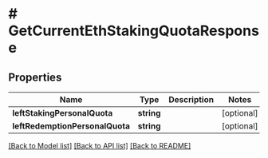 # # GetCurrentEthStakingQuotaResponse

## Properties

Name | Type | Description | Notes
------------ | ------------- | ------------- | -------------
**leftStakingPersonalQuota** | **string** |  | [optional]
**leftRedemptionPersonalQuota** | **string** |  | [optional]

[[Back to Model list]](../../README.md#models) [[Back to API list]](../../README.md#endpoints) [[Back to README]](../../README.md)
